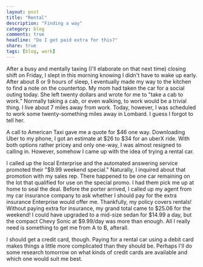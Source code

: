 ```yaml
---
layout: post
title: "Rental"
description: "Finding a way"
category: blog
comments: true
headline: "Do I get paid extra for this?"
share: true
tags: [blog, work]
---
```

After a busy and mentally taxing (I'll elaborate on that next time) closing shift on Friday, I slept in this morning knowing I didn't have to wake up early.  After about 8 or 9 hours of sleep, I eventually made my way to the kitchen to find a note on the countertop.  My mom had taken the car for a social outing today.  She left twenty dollars and wrote for me to "take a cab to work."  Normally taking a cab, or even walking, to work would be a trivial thing.  I live about 7 miles away from work.  Today, however, I was scheduled to work some twenty-something miles away in Lombard.  I guess I forgot to tell her.

A call to American Taxi gave me a quote for $46 one way.  Downloading Uber to my phone, I got an estimate at $26 to $34 for an uberX ride.  With both options rather pricey and only one-way, I was almost resigned to calling in.  However, somehow I came up with the idea of trying a rental car.

I called up the local Enterprise and the automated answering service promoted their "$9.99 weekend special."  Naturally, I inquired about that promotion with my sales rep.  There happened to be one car remaining on the lot that qualified for use on the special promo.  I had them pick me up at home to seal the deal.  Before the porter arrived, I called up my agent from my car insurance company to ask whether I should pay for the extra insurance Enterprise would offer me.  Thankfully, my policy covers rentals!  Without paying extra for insurance, my grand total came to $25.06 for the weekend!  I could have upgraded to a mid-size sedan for $14.99 a day, but the compact Chevy Sonic at $9.99/day was more than enough.  All I really need is something to get me from A to B, afterall.

I should get a credit card, though.  Paying for a rental car using a debit card makes things a little more complicated than they should be.  Perhaps I'll do some research tomorrow on what kinds of credit cards are available and which one would suit me best.
